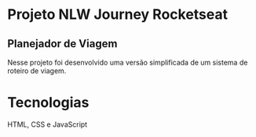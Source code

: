 # Projeto NLW Journey Rocketseat
## Planejador de Viagem

Nesse projeto foi desenvolvido uma versão simplificada de um sistema de roteiro de viagem.

# Tecnologias
HTML, CSS e JavaScript